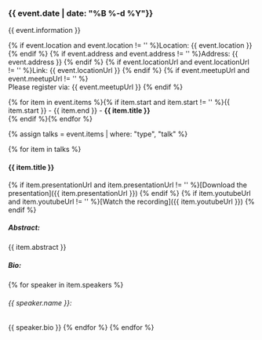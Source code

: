 ### {{ event.date | date: "%B %-d %Y"}}
{{ event.information }}  

{% if event.location and event.location != '' %}Location: {{ event.location }}  {% endif %}
{% if event.address and event.address != '' %}Address: {{ event.address }}  {% endif %}
{% if event.locationUrl and event.locationUrl != '' %}Link: {{ event.locationUrl }}  {% endif %}
{% if event.meetupUrl and event.meetupUrl != '' %}  
Please register via: {{ event.meetupUrl }}  {% endif %}

{% for item in event.items %}{% if item.start and item.start != '' %}{{ item.start }} - {{ item.end }} - **{{ item.title }}**  
{% endif %}{% endfor %}  

{% assign talks = event.items | where: "type", "talk" %}  

{% for item in talks %} 
#### {{ item.title }}
{% if item.presentationUrl and item.presentationUrl != '' %}[Download the presentation]({{ item.presentationUrl }})  {% endif %}
{% if item.youtubeUrl and item.youtubeUrl != '' %}[Watch the recording]({{ item.youtubeUrl }})  {% endif %}
##### Abstract:
{{ item.abstract }}
##### Bio:
{% for speaker in item.speakers %}  
###### {{ speaker.name }}: 
{{ speaker.bio }}
{% endfor %} 
{% endfor %}  
